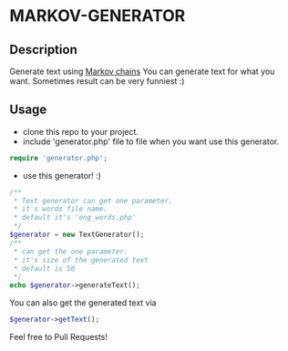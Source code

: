 MARKOV-GENERATOR
========

Description
-----------
Generate text using [Markov chains][1]
You can generate text for what you want. Sometimes result can be very funniest :)

Usage
-----------

 - clone this repo to your project.
 - include 'generator.php' file to file when you want use this generator.
 
```php
require 'generator.php';
```
 - use this generator! :)

```php
/**
 * Text generator can get one parameter.
 * it's words file name.
 * default it's 'eng_words.php'
 */
$generator = new TextGenerator();
/**
 * can get the one parameter.
 * it's size of the generated text
 * default is 50
 */
echo $generator->generateText();
```

You can also get the generated text via 
```php
$generator->getText();
```

 
Feel free to Pull Requests!


  [1]: http://en.wikipedia.org/wiki/Markov_chain
